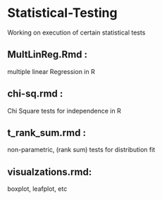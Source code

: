 # Statistical-Testing
Working on execution of certain statistical tests

## MultLinReg.Rmd : 
multiple linear Regression in R

## chi-sq.rmd : 
Chi Square tests for independence in R

## t_rank_sum.rmd : 
non-parametric, (rank sum) tests for distribution fit

## visualzations.rmd: 
boxplot, leafplot, etc
